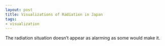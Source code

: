 ```yaml
---
layout: post
title: Visualizations of Radiation in Japan
tags:
- visualization
---
```

The radiation situation doesn’t appear as alarming as some would make it.
